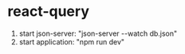 # react-query
1. start json-server: "json-server --watch db.json"
2. start application: "npm run dev"
